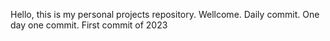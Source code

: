 Hello, this is my personal projects repository.
Wellcome.
Daily commit. One day one commit.
First commit of 2023
